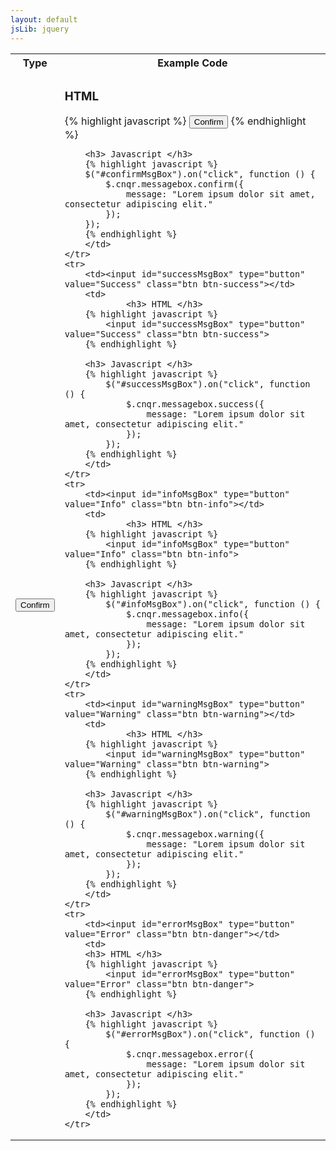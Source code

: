 ```yaml
---
layout: default
jsLib: jquery
---
```


<table class="reporttable">
	<tr>
		<th>Type</th>
		<th>Example Code</th>
	</tr>
	<tr>
		<td><input id="confirmMsgBox" type="button" value="Confirm" class="btn btn-default cnqr-muted"></td>
		<td>
		<h3> HTML </h3>
		{% highlight javascript %}
			<input id="confirmMsgBox" type="button" value="Confirm" class="btn btn-default cnqr-muted">
		{% endhighlight %}	
		
		<h3> Javascript </h3>
		{% highlight javascript %}
		$("#confirmMsgBox").on("click", function () {
			$.cnqr.messagebox.confirm({
				message: "Lorem ipsum dolor sit amet, consectetur adipiscing elit."
			});
		});
		{% endhighlight %}	
		</td>
	</tr>
	<tr>
		<td><input id="successMsgBox" type="button" value="Success" class="btn btn-success"></td>
		<td>
				<h3> HTML </h3>
		{% highlight javascript %}
			<input id="successMsgBox" type="button" value="Success" class="btn btn-success">
		{% endhighlight %}	
		
		<h3> Javascript </h3>
		{% highlight javascript %}
			$("#successMsgBox").on("click", function () {
				$.cnqr.messagebox.success({
					message: "Lorem ipsum dolor sit amet, consectetur adipiscing elit."
				});
			});
		{% endhighlight %}	
		</td>
	</tr>
	<tr>
		<td><input id="infoMsgBox" type="button" value="Info" class="btn btn-info"></td>
		<td>
				<h3> HTML </h3>
		{% highlight javascript %}
			<input id="infoMsgBox" type="button" value="Info" class="btn btn-info">
		{% endhighlight %}	
		
		<h3> Javascript </h3>
		{% highlight javascript %}
			$("#infoMsgBox").on("click", function () {
				$.cnqr.messagebox.info({
					message: "Lorem ipsum dolor sit amet, consectetur adipiscing elit."
				});
			});
		{% endhighlight %}	
		</td>
	</tr>
	<tr>
		<td><input id="warningMsgBox" type="button" value="Warning" class="btn btn-warning"></td>
		<td>
				<h3> HTML </h3>
		{% highlight javascript %}
			<input id="warningMsgBox" type="button" value="Warning" class="btn btn-warning">
		{% endhighlight %}	
		
		<h3> Javascript </h3>
		{% highlight javascript %}
			$("#warningMsgBox").on("click", function () {
				$.cnqr.messagebox.warning({
					message: "Lorem ipsum dolor sit amet, consectetur adipiscing elit."
				});
			});
		{% endhighlight %}	
		</td>
	</tr>
	<tr>
		<td><input id="errorMsgBox" type="button" value="Error" class="btn btn-danger"></td>
		<td>
		<h3> HTML </h3>
		{% highlight javascript %}
			<input id="errorMsgBox" type="button" value="Error" class="btn btn-danger">
		{% endhighlight %}	
		
		<h3> Javascript </h3>
		{% highlight javascript %}
			$("#errorMsgBox").on("click", function () {
				$.cnqr.messagebox.error({
					message: "Lorem ipsum dolor sit amet, consectetur adipiscing elit."
				});
			});
		{% endhighlight %}	
		</td>
	</tr>
</table>

<script>
	$.cnqr.ready(function () {
		$("#confirmMsgBox").on("click", function () {
			$.cnqr.messagebox.confirm({
				message: "Lorem ipsum dolor sit amet, consectetur adipiscing elit."
			});
		});

		$("#successMsgBox").on("click", function () {
			$.cnqr.messagebox.success({
				message: "Nullam sagittis tincidunt malesuada."
			});
		});

		$("#infoMsgBox").on("click", function () {
			$.cnqr.messagebox.info({
				message: "Phasellus tristique tristique blandit. Nullam pellentesque porttitor orci. Nunc eros turpis, ultrices ut consequat in, rhoncus vitae metus. Pellentesque sit amet rutrum augue, a placerat odio. Mauris blandit pharetra sapien, id placerat orci tempus eget. Aliquam interdum neque a metus molestie, ut rhoncus justo hendrerit. In aliquam porttitor mauris at luctus. In ullamcorper tristique hendrerit. "
			});
		});

		$("#warningMsgBox").on("click", function () {
			$.cnqr.messagebox.warning({
				message: "Nunc lobortis, nisi eget rhoncus pellentesque, eros mauris gravida nisi, a aliquet dolor odio quis nisi. Donec sed lectus eu diam malesuada placerat eget non ipsum. Ut auctor nisi ac nibh convallis dignissim. "
			});
		});

		$("#errorMsgBox").on("click", function () {
			$.cnqr.messagebox.error({
				message: "Aliquam vestibulum risus porta arcu egestas rhoncus. Nulla vehicula, elit eget porta ultricies,"
			});
		});
	});
</script>
